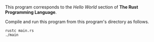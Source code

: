 This program corresponds to the *Hello World* section of **The Rust Programming Language**.

Compile and run this program from this program's directory as follows.

```
rustc main.rs
./main
```